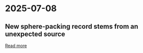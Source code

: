 # 2025-07-08

## New sphere-packing record stems from an unexpected source

[Read more](https://www.quantamagazine.org/new-sphere-packing-record-stems-from-an-unexpected-source-20250707/)

